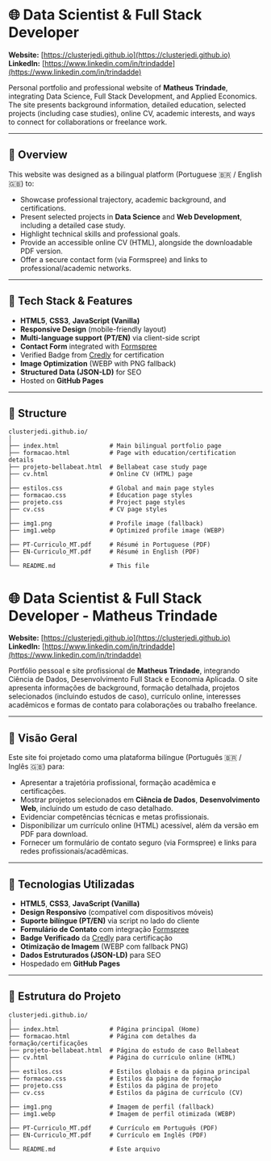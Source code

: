 # 🌐 Data Scientist & Full Stack Developer

**Website:** [https://clusterjedi.github.io](https://clusterjedi.github.io)
**LinkedIn:** [https://www.linkedin.com/in/trindadde](https://www.linkedin.com/in/trindadde)

Personal portfolio and professional website of **Matheus Trindade**, integrating Data Science, Full Stack Development, and Applied Economics.
The site presents background information, detailed education, selected projects (including case studies), online CV, academic interests, and ways to connect for collaborations or freelance work.

---

## 🧠 Overview

This website was designed as a bilingual platform (Portuguese 🇧🇷 / English 🇬🇧) to:

- Showcase professional trajectory, academic background, and certifications.
- Present selected projects in **Data Science** and **Web Development**, including a detailed case study.
- Highlight technical skills and professional goals.
- Provide an accessible online CV (HTML), alongside the downloadable PDF version.
- Offer a secure contact form (via Formspree) and links to professional/academic networks.

---

## 🧰 Tech Stack & Features

- **HTML5**, **CSS3**, **JavaScript (Vanilla)**
- **Responsive Design** (mobile-friendly layout)
- **Multi-language support (PT/EN)** via client-side script
- **Contact Form** integrated with [Formspree](https://formspree.io/)
- Verified Badge from [Credly](https://www.credly.com/) for certification
- **Image Optimization** (WEBP with PNG fallback)
- **Structured Data (JSON-LD)** for SEO
- Hosted on **GitHub Pages**

---

## 🧩 Structure

```text
clusterjedi.github.io/
│
├── index.html              # Main bilingual portfolio page
├── formacao.html           # Page with education/certification details
├── projeto-bellabeat.html  # Bellabeat case study page
├── cv.html                 # Online CV (HTML) page
│
├── estilos.css             # Global and main page styles
├── formacao.css            # Education page styles
├── projeto.css             # Project page styles
├── cv.css                  # CV page styles
│
├── img1.png                # Profile image (fallback)
├── img1.webp               # Optimized profile image (WEBP)
│
├── PT-Curriculo_MT.pdf     # Résumé in Portuguese (PDF)
├── EN-Curriculo_MT.pdf     # Résumé in English (PDF)
│
└── README.md               # This file
```
# 🌐 Data Scientist & Full Stack Developer - Matheus Trindade

**Website:** [https://clusterjedi.github.io](https://clusterjedi.github.io)
**LinkedIn:** [https://www.linkedin.com/in/trindadde](https://www.linkedin.com/in/trindadde)

Portfólio pessoal e site profissional de **Matheus Trindade**, integrando Ciência de Dados, Desenvolvimento Full Stack e Economia Aplicada.
O site apresenta informações de background, formação detalhada, projetos selecionados (incluindo estudos de caso), currículo online, interesses acadêmicos e formas de contato para colaborações ou trabalho freelance.

---

## 🧠 Visão Geral

Este site foi projetado como uma plataforma bilíngue (Português 🇧🇷 / Inglês 🇬🇧) para:

- Apresentar a trajetória profissional, formação acadêmica e certificações.
- Mostrar projetos selecionados em **Ciência de Dados**, **Desenvolvimento Web**, incluindo um estudo de caso detalhado.
- Evidenciar competências técnicas e metas profissionais.
- Disponibilizar um currículo online (HTML) acessível, além da versão em PDF para download.
- Fornecer um formulário de contato seguro (via Formspree) e links para redes profissionais/acadêmicas.

---

## 🧰 Tecnologias Utilizadas

- **HTML5**, **CSS3**, **JavaScript (Vanilla)**
- **Design Responsivo** (compatível com dispositivos móveis)
- **Suporte bilíngue (PT/EN)** via script no lado do cliente
- **Formulário de Contato** com integração [Formspree](https://formspree.io/)
- **Badge Verificado** da [Credly](https://www.credly.com/) para certificação
- **Otimização de Imagem** (WEBP com fallback PNG)
- **Dados Estruturados (JSON-LD)** para SEO
- Hospedado em **GitHub Pages**

---

## 🧩 Estrutura do Projeto

```text
clusterjedi.github.io/
│
├── index.html              # Página principal (Home)
├── formacao.html           # Página com detalhes da formação/certificações
├── projeto-bellabeat.html  # Página do estudo de caso Bellabeat
├── cv.html                 # Página do currículo online (HTML)
│
├── estilos.css             # Estilos globais e da página principal
├── formacao.css            # Estilos da página de formação
├── projeto.css             # Estilos da página de projeto
├── cv.css                  # Estilos da página de currículo (CV)
│
├── img1.png                # Imagem de perfil (fallback)
├── img1.webp               # Imagem de perfil otimizada (WEBP)
│
├── PT-Curriculo_MT.pdf     # Currículo em Português (PDF)
├── EN-Curriculo_MT.pdf     # Currículo em Inglês (PDF)
│
└── README.md               # Este arquivo
